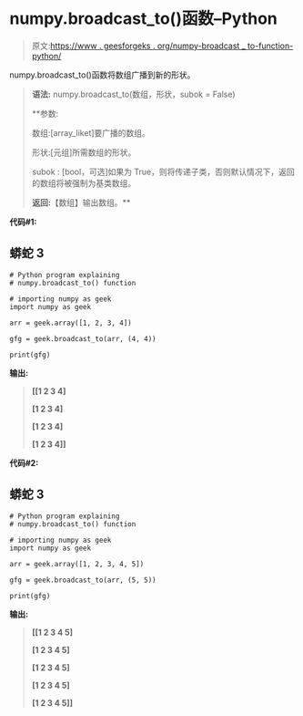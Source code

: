 # numpy.broadcast_to()函数–Python

> 原文:[https://www . geesforgeks . org/numpy-broadcast _ to-function-python/](https://www.geeksforgeeks.org/numpy-broadcast_to-function-python/)

numpy.broadcast_to()函数将数组广播到新的形状。

> **语法:** numpy.broadcast_to(数组，形状，subok = False)
> 
>  **参数:
> 
> 数组:[array_liket]要广播的数组。
> 
> 形状:[元组]所需数组的形状。
> 
> subok : [bool，可选]如果为 True，则将传递子类，否则默认情况下，返回的数组将被强制为基类数组。
> 
> **返回:**【数组】输出数组。**

**代码#1:**

## **蟒蛇 3**

```
# Python program explaining
# numpy.broadcast_to() function

# importing numpy as geek
import numpy as geek

arr = geek.array([1, 2, 3, 4])

gfg = geek.broadcast_to(arr, (4, 4))

print(gfg)
```

**输出:**

> **[[1 2 3 4]**
> 
> **[1 2 3 4]**
> 
> **[1 2 3 4]**
> 
> **[1 2 3 4]]**

**代码#2:**

## **蟒蛇 3**

```
# Python program explaining
# numpy.broadcast_to() function

# importing numpy as geek
import numpy as geek

arr = geek.array([1, 2, 3, 4, 5])

gfg = geek.broadcast_to(arr, (5, 5))

print(gfg)
```

**输出:**

> **[[1 2 3 4 5]**
> 
> **[1 2 3 4 5]**
> 
> **[1 2 3 4 5]**
> 
> **[1 2 3 4 5]**
> 
> **[1 2 3 4 5]]**